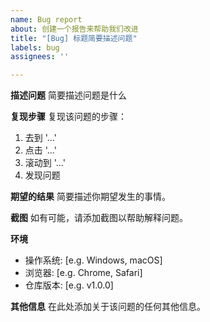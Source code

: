 ```yaml
---
name: Bug report
about: 创建一个报告来帮助我们改进
title: "[Bug] 标题简要描述问题"
labels: bug
assignees: ''

---
```


**描述问题**
简要描述问题是什么

**复现步骤**
复现该问题的步骤：
1. 去到 '...'
2. 点击 '...'
3. 滚动到 '...'
4. 发现问题

**期望的结果**
简要描述你期望发生的事情。

**截图**
如有可能，请添加截图以帮助解释问题。

**环境**
- 操作系统: [e.g. Windows, macOS]
- 浏览器: [e.g. Chrome, Safari]
- 仓库版本: [e.g. v1.0.0]

**其他信息**
在此处添加关于该问题的任何其他信息。